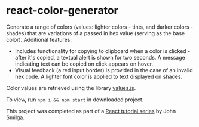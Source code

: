 # react-color-generator

Generate a range of colors (values: lighter colors - tints, and darker colors - shades) that are variations of a passed in hex value (serving as the base color).
Additional features:

- Includes functionality for copying to clipboard when a color is clicked - after it's copied, a textual alert is shown for two seconds. A message indicating text can be copied on click appears on hover.
- Visual feedback (a red input border) is provided in the case of an invalid hex code. A lighter font color is applied to text displayed on shades.

Color values are retrieved using the library [values.js](https://github.com/noeldelgado/values.js).

To view, run `npm i && npm start` in downloaded project.

This project was completed as part of a [React tutorial series](https://www.youtube.com/watch?v=a_7Z7C_JCyo&ab_channel=freeCodeCamp.org) by John Smilga.
